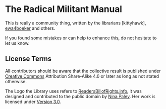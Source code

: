 # The Radical Militant Manual

This is really a community thing, written by the librarians [kittyhawk], [ewa4boeker] and others.

If you found some mistakes or can help to enhance this, do not hesitate to let us know.

## License Terms

All contributors should be aware that the collective result is published under [Creative Commons](https://creativecommons.org/) Attribution Share-Alike 4.0 or later as long as not stated otherwise.

The Logo the Library uses refers to [ReadersBillofRights.info](http://readersbillofrights.info/RAD), it was designed and contributed to the public domain by [Nina Paley]. Her work is licensed under [Version 3.0](https://creativecommons.org/licenses/by-sa/3.0/). 

[ewa4boeker]: https://github.com/ewa4boeker/
[Nina Paley]: http://blog.ninapaley.com/
